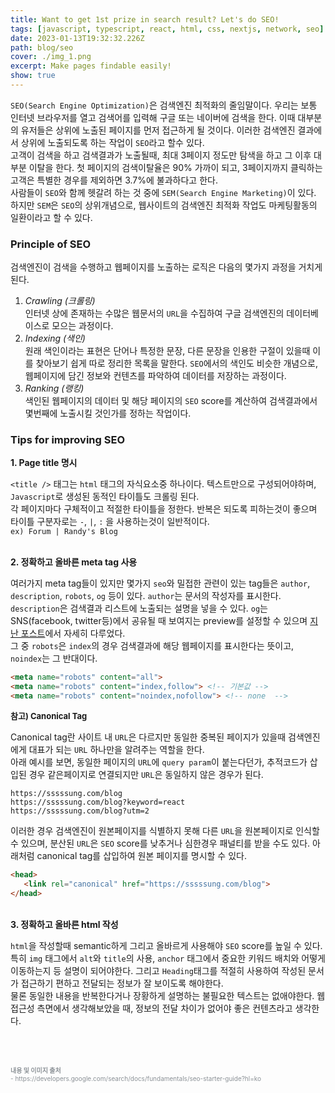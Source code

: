 ```yaml
---
title: Want to get 1st prize in search result? Let's do SEO!
tags: [javascript, typescript, react, html, css, nextjs, network, seo]
date: 2023-01-13T19:32:32.226Z
path: blog/seo
cover: ./img_1.png
excerpt: Make pages findable easily! 
show: true
---
```


`SEO(Search Engine Optimization)`은 검색엔진 최적화의 줄임말이다. 우리는 보통 인터넷 브라우저를 열고 검색어를 입력해 구글 또는 네이버에 검색을 한다. 이때 대부분의 유저들은 상위에 노출된 페이지를 먼저 접근하게 될 것이다. 이러한 검색엔진 결과에서 상위에 노출되도록 하는 작업이 `SEO`라고 할수 있다.  
고객이 검색을 하고 검색결과가 노출될때, 최대 3페이지 정도만 탐색을 하고 그 이후 대부분 이탈을 한다. 첫 페이지의 검색이탈율은 90% 가까이 되고, 3페이지까지 클릭하는 고객은 특별한 경우를 제외하면 3.7%에 불과하다고 한다.  
사람들이 `SEO`와 함께 헷갈려 하는 것 중에 `SEM(Search Engine Marketing)`이 있다. 하지만 `SEM`은 `SEO`의 상위개념으로, 웹사이트의 검색엔진 최적화 작업도 마케팅활동의 일환이라고 할 수 있다.

### Principle of SEO
검색엔진이 검색을 수행하고 웹페이지를 노출하는 로직은 다음의 몇가지 과정을 거치게 된다.  
1. <i>Crawling (크롤링)</i>    
   인터넷 상에 존재하는 수많은 웹문서의 `URL`을 수집하여 구글 검색엔진의 데이터베이스로 모으는 과정이다.
2. <i>Indexing (색인)</i>   
   원래 색인이라는 표현은 단어나 특정한 문장, 다른 문장을 인용한 구절이 있을때 이를 찾아보기 쉽게 따로 정리한 목록을 말한다. `SEO`에서의 색인도 비슷한 개념으로, 웹페이지에 담긴 정보와 컨텐츠를 파악하여 데이터를 저장하는 과정이다.
3. <i>Ranking (랭킹)</i>   
   색인된 웹페이지의 데이터 및 해당 페이지의 `SEO` score를 계산하여 검색결과에서 몇번째에 노출시킬 것인가를 정하는 작업이다. 
    
 ### Tips for improving SEO
<div style="margin-bottom:7px;font-size: 14px;font-weight: 700;">1. Page title 명시</div>  

`<title />` 태그는 `html` 태그의 자식요소중 하나이다. 텍스트만으로 구성되어야하며, `Javascript`로 생성된 동적인 타이틀도 크롤링 된다.  
각 페이지마다 구체적이고 적절한 타이틀을 정한다. 반복은 되도록 피하는것이 좋으며 타이틀 구분자로는 `-`, `|`, `:` 을 사용하는것이 일반적이다.  
`ex) Forum | Randy's Blog`  

<br/>
<div style="margin-bottom:7px;font-size: 14px;font-weight: 700;">2. 정확하고 올바른 meta tag 사용</div>  

여러가지 meta tag들이 있지만 몇가지 `seo`와 밀접한 관련이 있는 tag들은 `author`, `description`, `robots`, `og` 등이 있다. `author`는 문서의 작성자를 표시한다. `description`은 검색결과 리스트에 노출되는 설명을 넣을 수 있다. `og`는 SNS(facebook, twitter등)에서 공유될 때 보여지는 preview를 설정할 수 있으며 <a href='https://are-you-sssssungs.kr/blog/meta-tag' target="_blank" rel="noopener noreferrer">지난 포스트</a>에서 자세히 다루었다.  
그 중 `robots`은 `index`의 경우 검색결과에 해당 웹페이지를 표시한다는 뜻이고, `noindex`는 그 반대이다.  
```html
<meta name="robots" content="all">
<meta name="robots" content="index,follow"> <!-- 기본값 -->
<meta name="robots" content="noindex,nofollow"> <!-- none  -->
```

<div style="margin-bottom:5px;font-size: 13px;font-weight: 700;">참고) Canonical Tag</div>  

Canonical tag란 사이트 내 `URL`은 다르지만 동일한 중복된 페이지가 있을때 검색엔진에게 대표가 되는 `URL` 하나만을 알려주는 역할을 한다.   
아래 예시를 보면, 동일한 페이지의 `URL`에 `query param`이 붙는다던가, 추적코드가 삽입된 경우 같은페이지로 연결되지만 `URL`은 동일하지 않은 경우가 된다.
```
https://sssssung.com/blog
https://sssssung.com/blog?keyword=react
https://sssssung.com/blog?utm=2
```
이러한 경우 검색엔진이 원본페이지를 식별하지 못해 다른 `URL`을 원본페이지로 인식할 수 있으며, 분산된 `URL`은 `SEO` score를 낮추거나 심한경우 패널티를 받을 수도 있다. 아래처럼 canonical tag를 삽입하여 원본 페이지를 명시할 수 있다.
```html
<head>
   <link rel="canonical" href="https://sssssung.com/blog">
</head>
```

<br/>
<div style="margin-bottom:7px;font-size: 14px;font-weight: 700;">3. 정확하고 올바른 html 작성</div>  

`html`을 작성할때 semantic하게 그리고 올바르게 사용해야 `SEO` score를 높일 수 있다. 특히 `img` 태그에서 `alt`와 `title`의 사용, `anchor` 태그에서 중요한 키워드 배치와 어떻게 이동하는지 등 설명이 되어야한다. 그리고 `Heading`태그를 적절히 사용하여 작성된 문서가 접근하기 편하고 전달되는 정보가 잘 보이도록 해야한다.  
물론 동일한 내용을 반복한다거나 장황하게 설명하는 불필요한 텍스트는 없애야한다. 웹 접근성 측면에서 생각해보았을 때, 정보의 전달 차이가 없어야 좋은 컨텐츠라고 생각한다.




<br/><br/>
<div style="font-size:10px;color:#8b9196;word-break: break-all"><b>내용 및 이미지 출처</b><br/>
- https://developers.google.com/search/docs/fundamentals/seo-starter-guide?hl=ko<br/>
</div>

